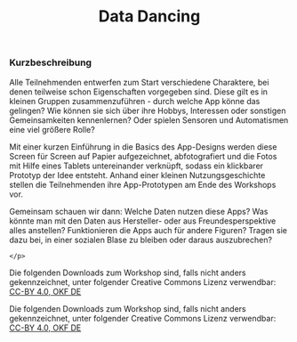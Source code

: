 ﻿---
title: "Data Dancing"
thema: "Diversität & Datenschutz"
prinzip: "App-Prototyping"
dauer: "2-8 Stunden"

layout: workshop-detail
img: "/workshops/teasers/datadancing.png"
img_full: "/workshops/heros/datadancing.png"
ws_date: "16. februar"
ws_year: "2018"
ws_teaser: Entwirf eine App, die Freunde miteinander vernetzt! Wie viele Informationen möchtest du freigeben, um die Daten anderer zu sehen? In diesem Workshop lernst du, wie man mit Papier und Tablets interaktive Prototypen erstellt, welche Rolle Anonymität und Überwachung spielt und warum Schubladen-Denken nervt.
link: '/workshops/data-dancing'
featured: true

voraussetzungen:
- text: 'Teilnehmer*innen: keine'
- text: 'Pädagogische Fachkräfte: keine'

downloads:
- name: 'Steckbrief zum Workshop'
  file: '/workshops/downloads/steckbriefe/Steckbrief%20WS%20Data%20Dancing.pdf'
- name: 'Ablaufplan'
  file: '/workshops/downloads/datadancing/Data Dancing Ablaufplan.zip'
- name: 'Material'
  file: '/workshops/downloads/datadancing/Data Dancing Material.zip'

---


<h3>Kurzbeschreibung</h3>
<p>
	Alle Teilnehmenden entwerfen zum Start verschiedene Charaktere, bei denen teilweise schon Eigenschaften vorgegeben sind. Diese gilt es in kleinen Gruppen zusammenzuführen - durch welche App könne das gelingen? Wie können sie sich über ihre Hobbys, Interessen oder sonstigen Gemeinsamkeiten kennenlernen? Oder spielen Sensoren und Automatismen eine viel größere Rolle?
    </p>
<p>
    Mit einer kurzen Einführung in die Basics des App-Designs werden diese Screen für Screen auf Papier aufgezeichnet, abfotografiert und die Fotos mit Hilfe eines Tablets untereinander verknüpft, sodass ein klickbarer Prototyp der Idee entsteht. Anhand einer kleinen Nutzungsgeschichte stellen die Teilnehmenden ihre App-Prototypen am Ende des Workshops vor.
    </p>
<p>
Gemeinsam schauen wir dann: Welche Daten nutzen diese Apps? Was könnte man mit den Daten aus Hersteller- oder aus Freundesperspektive alles anstellen? Funktionieren die Apps auch für andere Figuren? Tragen sie dazu bei, in einer sozialen Blase zu bleiben oder daraus auszubrechen?

    </p>
<p>
	Die folgenden Downloads zum Workshop sind, falls nicht anders gekennzeichnet, unter folgender Creative Commons Lizenz verwendbar: <a class="highlight-grey" href="https://www.creativecommons.org/licenses/by/4.0/legalcode">CC-BY 4.0, OKF DE</a>
    </p>
<p>
	Die folgenden Downloads zum Workshop sind, falls nicht anders gekennzeichnet, unter folgender Creative Commons Lizenz verwendbar: <a class="highlight-grey" href="https://www.creativecommons.org/licenses/by/4.0/legalcode">CC-BY 4.0, OKF DE</a>
    </p>







